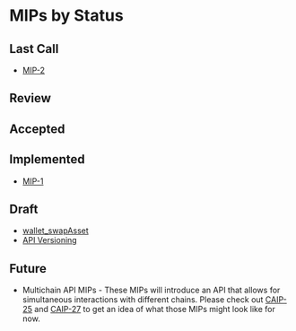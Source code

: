 # MIPs by Status

## Last Call

- [MIP-2](mip-2.md)

## Review

## Accepted

## Implemented

- [MIP-1](mip-1.md)

## Draft

- [wallet_swapAsset](https://github.com/MetaMask/metamask-improvement-proposals/pull/25)
- [API Versioning](https://github.com/MetaMask/metamask-improvement-proposals/pull/11)

## Future

- Multichain API MIPs - These MIPs will introduce an API that allows for simultaneous interactions with different chains. Please check out [CAIP-25](https://github.com/ChainAgnostic/CAIPs/blob/main/CAIPs/caip-25.md) and [CAIP-27](https://github.com/ChainAgnostic/CAIPs/blob/main/CAIPs/caip-27.md) to get an idea of what those MIPs might look like for now.
